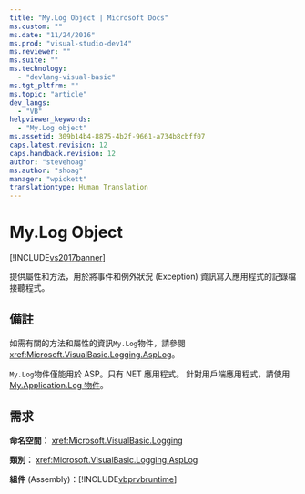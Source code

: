 ```yaml
---
title: "My.Log Object | Microsoft Docs"
ms.custom: ""
ms.date: "11/24/2016"
ms.prod: "visual-studio-dev14"
ms.reviewer: ""
ms.suite: ""
ms.technology: 
  - "devlang-visual-basic"
ms.tgt_pltfrm: ""
ms.topic: "article"
dev_langs: 
  - "VB"
helpviewer_keywords: 
  - "My.Log object"
ms.assetid: 309b14b4-8875-4b2f-9661-a734b8cbff07
caps.latest.revision: 12
caps.handback.revision: 12
author: "stevehoag"
ms.author: "shoag"
manager: "wpickett"
translationtype: Human Translation
---
```

# My.Log Object
[!INCLUDE[vs2017banner](../../../csharp/includes/vs2017banner.md)]

提供屬性和方法，用於將事件和例外狀況 \(Exception\) 資訊寫入應用程式的記錄檔接聽程式。  
  
## 備註  
 如需有關的方法和屬性的資訊`My.Log`物件，請參閱<xref:Microsoft.VisualBasic.Logging.AspLog>。  
  
 `My.Log`物件僅能用於 ASP。只有 NET 應用程式。  針對用戶端應用程式，請使用 [My.Application.Log 物件](../../../visual-basic/language-reference/objects/my-application-log-object.md)。  
  
## 需求  
 **命名空間︰** <xref:Microsoft.VisualBasic.Logging>  
  
 **類別︰** <xref:Microsoft.VisualBasic.Logging.AspLog>  
  
 **組件** \(Assembly\)：[!INCLUDE[vbprvbruntime](../../../visual-basic/language-reference/objects/includes/vbprvbruntime_md.md)]